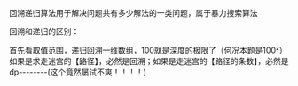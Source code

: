 回溯递归算法用于解决问题共有多少解法的一类问题，属于暴力搜索算法


回溯和递归的区别：

首先看取值范围，递归回溯一维数组，100就是深度的极限了（何况本题是100²）
如果是求走迷宫的【路径】，必然是回溯；如果是走迷宫的【路径的条数】，必然是dp--------(这个竟然屡试不爽！！！！)